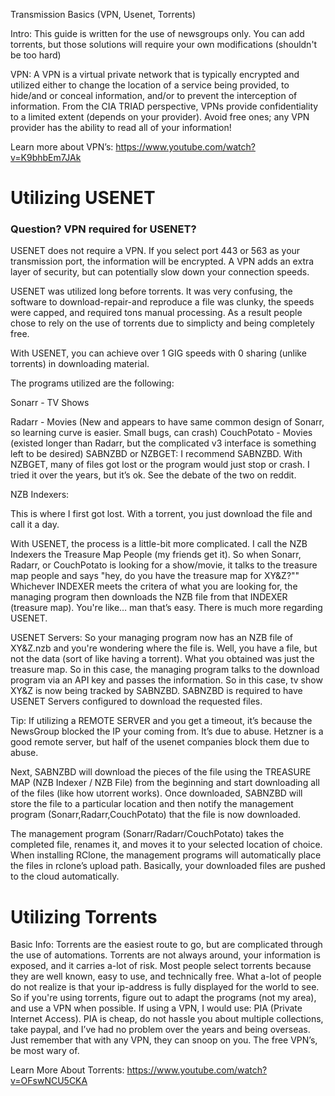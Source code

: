Transmission Basics (VPN, Usenet, Torrents)

Intro:  This guide is written for the use of newsgroups only.  You can add torrents, but those solutions will require your own modifications (shouldn't be too hard)

VPN:  A VPN is a virtual private network that is typically encrypted and utilized either to change the location of a service being provided, to hide/and or conceal information, and/or to prevent the interception of information.  From the CIA TRIAD perspective, VPNs provide confidentiality to a limited extent (depends on your provider).  Avoid free ones; any VPN provider has the ability to read all of your information!

Learn more about VPN’s: https://www.youtube.com/watch?v=K9bhbEm7JAk

# Utilizing USENET

### Question? VPN required for USENET?
USENET does not require a VPN.  If you select port 443 or 563 as your transmission port, the information will be encrypted.  A VPN adds an extra layer of security, but can potentially slow down your connection speeds.

USENET was utilized long before torrents.  It was very confusing, the software to download-repair-and reproduce a file was clunky, the speeds were capped, and required tons manual processing. As a result people chose to rely on the use of torrents due to simplicty and being completely free.

With USENET, you can achieve over 1 GIG speeds with 0 sharing (unlike torrents) in downloading material.

The programs utilized are the following:

Sonarr - TV Shows

Radarr - Movies (New and appears to have same common design of Sonarr, so learning curve is easier.  Small bugs, can crash)
CouchPotato - Movies (existed longer than Radarr, but the complicated v3 interface is something left to be desired)
SABNZBD or NZBGET:  I recommend SABNZBD.  With NZBGET, many of files got lost or the program would just stop or crash.  I tried it over the years, but it’s ok. See the debate of the two on reddit.   

NZB Indexers:  

This is where I first got lost.  With a torrent, you just download the file and call it a day.  

With USENET, the process is a little-bit more complicated.  I call the NZB Indexers the Treasure Map People (my friends get it).  So when Sonarr, Radarr, or CouchPotato is looking for a show/movie, it talks to the treasure map people and says "hey, do you have the treasure map for XY&Z?""  Whichever INDEXER meets the critera of what you are looking for, the managing program then downloads the NZB file from that INDEXER (treasure map).  You're like… man that’s easy.  There is much more regarding USENET.

USENET Servers:  So your managing program now has an NZB file of XY&Z.nzb and you're wondering where the file is.  Well, you have a file, but not the data (sort of like having a torrent).  What you obtained was just the treasure map.  So in this case, the managing program talks to the download program via an API key and passes the information.  So in this case, tv show XY&Z is now being tracked by SABNZBD.  SABNZBD is required to have USENET Servers configured to download the requested files.   

Tip: If utilizing a REMOTE SERVER and you get a timeout, it’s because the NewsGroup blocked the IP your coming from.  It’s due to abuse.  Hetzner is a good remote server, but half of the usenet companies block them due to abuse.

Next, SABNZBD will download the pieces of the file using the TREASURE MAP (NZB Indexer / NZB File) from the beginning and start downloading all of the files (like how utorrent works).  Once downloaded, SABNZBD will store the file to a particular location and then notify the management program (Sonarr,Radarr,CouchPotato) that the file is now downloaded.

The management program (Sonarr/Radarr/CouchPotato) takes the completed file, renames it, and moves it to your selected location of choice.  When installing RClone, the management programs will automatically place the files in rclone’s upload path.  Basically, your downloaded files are pushed to the cloud automatically.

# Utilizing Torrents

Basic Info:  Torrents are the easiest route to go, but are complicated through the use of automations.  Torrents are not always around, your information is exposed, and it carries a-lot of risk.  Most people select torrents because they are well known, easy to use, and technically free.  What a-lot of people do not realize is that your ip-address is fully displayed for the world to see.  So if you're using torrents, figure out to adapt the programs (not my area), and use a VPN when possible.  If using a VPN, I would use: PIA (Private Internet Access).  PIA is cheap, do not hassle you about multiple collections, take paypal, and I’ve had no problem over the years and being overseas.  Just remember that with any VPN, they can snoop on you.  The free VPN’s, be most wary of.

Learn More About Torrents: https://www.youtube.com/watch?v=OFswNCU5CKA

